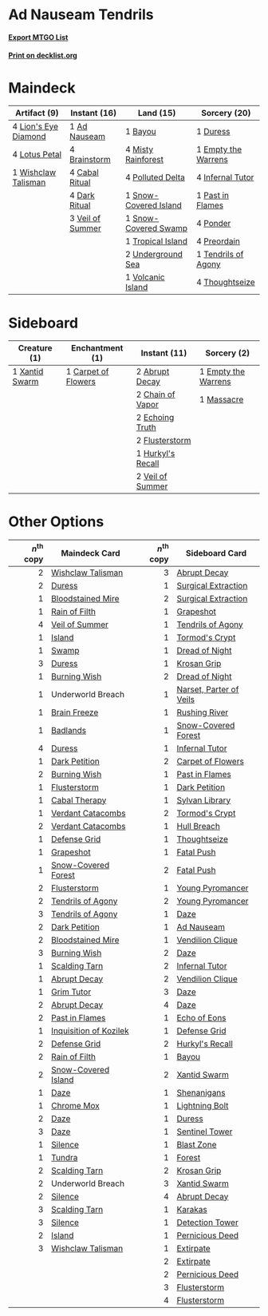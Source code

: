 # Ad Nauseam Tendrils

#### [Export MTGO List](../collection/Ad%20Nauseam%20Tendrils/Ad%20Nauseam%20Tendrils.txt)
#### [Print on decklist.org](http://decklist.org/?deckmain=1%09Ad%20Nauseam%0A1%09Bayou%0A4%09Brainstorm%0A4%09Cabal%20Ritual%0A4%09Dark%20Ritual%0A1%09Duress%0A1%09Empty%20the%20Warrens%0A4%09Infernal%20Tutor%0A4%09Lion's%20Eye%20Diamond%0A4%09Lotus%20Petal%0A4%09Misty%20Rainforest%0A1%09Past%20in%20Flames%0A4%09Polluted%20Delta%0A4%09Ponder%0A4%09Preordain%0A1%09Snow-Covered%20Island%0A1%09Snow-Covered%20Swamp%0A1%09Tendrils%20of%20Agony%0A4%09Thoughtseize%0A1%09Tropical%20Island%0A2%09Underground%20Sea%0A3%09Veil%20of%20Summer%0A1%09Volcanic%20Island%0A1%09Wishclaw%20Talisman&deckside=2%09Abrupt%20Decay%0A1%09Carpet%20of%20Flowers%0A2%09Chain%20of%20Vapor%0A2%09Echoing%20Truth%0A1%09Empty%20the%20Warrens%0A2%09Flusterstorm%0A1%09Hurkyl's%20Recall%0A1%09Massacre%0A2%09Veil%20of%20Summer%0A1%09Xantid%20Swarm)
# Maindeck

|                                         Artifact (9)                                         |                                       Instant (16)                                        |                                           Land (15)                                            |                                         Sorcery (20)                                         |
|----------------------------------------------------------------------------------------------|-------------------------------------------------------------------------------------------|------------------------------------------------------------------------------------------------|----------------------------------------------------------------------------------------------|
|4 [Lion's Eye Diamond](http://gatherer.wizards.com/Pages/Card/Details.aspx?multiverseid=3255) |1 [Ad Nauseam](http://gatherer.wizards.com/Pages/Card/Details.aspx?multiverseid=174915)    |1 [Bayou](http://gatherer.wizards.com/Pages/Card/Details.aspx?multiverseid=879)                 |1 [Duress](http://gatherer.wizards.com/Pages/Card/Details.aspx?multiverseid=14557)            |
|4 [Lotus Petal](http://gatherer.wizards.com/Pages/Card/Details.aspx?multiverseid=420602)      |4 [Brainstorm](http://gatherer.wizards.com/Pages/Card/Details.aspx?multiverseid=3897)      |4 [Misty Rainforest](http://gatherer.wizards.com/Pages/Card/Details.aspx?multiverseid=405102)   |1 [Empty the Warrens](http://gatherer.wizards.com/Pages/Card/Details.aspx?multiverseid=426587)|
|1 [Wishclaw Talisman](http://gatherer.wizards.com/Pages/Card/Details.aspx?multiverseid=473072)|4 [Cabal Ritual](http://gatherer.wizards.com/Pages/Card/Details.aspx?multiverseid=30564)   |4 [Polluted Delta](http://gatherer.wizards.com/Pages/Card/Details.aspx?multiverseid=405104)     |4 [Infernal Tutor](http://gatherer.wizards.com/Pages/Card/Details.aspx?multiverseid=107308)   |
|                                                                                              |4 [Dark Ritual](http://gatherer.wizards.com/Pages/Card/Details.aspx?multiverseid=651)      |1 [Snow-Covered Island](http://gatherer.wizards.com/Pages/Card/Details.aspx?multiverseid=121130)|1 [Past in Flames](http://gatherer.wizards.com/Pages/Card/Details.aspx?multiverseid=420748)   |
|                                                                                              |3 [Veil of Summer](http://gatherer.wizards.com/Pages/Card/Details.aspx?multiverseid=466952)|1 [Snow-Covered Swamp](http://gatherer.wizards.com/Pages/Card/Details.aspx?multiverseid=121256) |4 [Ponder](http://gatherer.wizards.com/Pages/Card/Details.aspx?multiverseid=451051)           |
|                                                                                              |                                                                                           |1 [Tropical Island](http://gatherer.wizards.com/Pages/Card/Details.aspx?multiverseid=884)       |4 [Preordain](http://gatherer.wizards.com/Pages/Card/Details.aspx?multiverseid=405347)        |
|                                                                                              |                                                                                           |2 [Underground Sea](http://gatherer.wizards.com/Pages/Card/Details.aspx?multiverseid=886)       |1 [Tendrils of Agony](http://gatherer.wizards.com/Pages/Card/Details.aspx?multiverseid=45842) |
|                                                                                              |                                                                                           |1 [Volcanic Island](http://gatherer.wizards.com/Pages/Card/Details.aspx?multiverseid=887)       |4 [Thoughtseize](http://gatherer.wizards.com/Pages/Card/Details.aspx?multiverseid=438676)     |


# Sideboard

|                                      Creature (1)                                       |                                      Enchantment (1)                                       |                                        Instant (11)                                        |                                         Sorcery (2)                                          |
|-----------------------------------------------------------------------------------------|--------------------------------------------------------------------------------------------|--------------------------------------------------------------------------------------------|----------------------------------------------------------------------------------------------|
|1 [Xantid Swarm](http://gatherer.wizards.com/Pages/Card/Details.aspx?multiverseid=413735)|1 [Carpet of Flowers](http://gatherer.wizards.com/Pages/Card/Details.aspx?multiverseid=5858)|2 [Abrupt Decay](http://gatherer.wizards.com/Pages/Card/Details.aspx?multiverseid=456061)   |1 [Empty the Warrens](http://gatherer.wizards.com/Pages/Card/Details.aspx?multiverseid=426587)|
|                                                                                         |                                                                                            |2 [Chain of Vapor](http://gatherer.wizards.com/Pages/Card/Details.aspx?multiverseid=420701) |1 [Massacre](http://gatherer.wizards.com/Pages/Card/Details.aspx?multiverseid=21324)          |
|                                                                                         |                                                                                            |2 [Echoing Truth](http://gatherer.wizards.com/Pages/Card/Details.aspx?multiverseid=405212)  |                                                                                              |
|                                                                                         |                                                                                            |2 [Flusterstorm](http://gatherer.wizards.com/Pages/Card/Details.aspx?multiverseid=228255)   |                                                                                              |
|                                                                                         |                                                                                            |1 [Hurkyl's Recall](http://gatherer.wizards.com/Pages/Card/Details.aspx?multiverseid=135260)|                                                                                              |
|                                                                                         |                                                                                            |2 [Veil of Summer](http://gatherer.wizards.com/Pages/Card/Details.aspx?multiverseid=466952) |                                                                                              |


# Other Options

|*n*<sup>th</sup> copy|                                          Maindeck Card                                          |*n*<sup>th</sup> copy|                                          Sideboard Card                                          |
|--------------------:|-------------------------------------------------------------------------------------------------|--------------------:|--------------------------------------------------------------------------------------------------|
|                    2|[Wishclaw Talisman](http://gatherer.wizards.com/Pages/Card/Details.aspx?multiverseid=473072)     |                    3|[Abrupt Decay](http://gatherer.wizards.com/Pages/Card/Details.aspx?multiverseid=456061)           |
|                    2|[Duress](http://gatherer.wizards.com/Pages/Card/Details.aspx?multiverseid=14557)                 |                    1|[Surgical Extraction](http://gatherer.wizards.com/Pages/Card/Details.aspx?multiverseid=397706)    |
|                    1|[Bloodstained Mire](http://gatherer.wizards.com/Pages/Card/Details.aspx?multiverseid=405094)     |                    2|[Surgical Extraction](http://gatherer.wizards.com/Pages/Card/Details.aspx?multiverseid=397706)    |
|                    1|[Rain of Filth](http://gatherer.wizards.com/Pages/Card/Details.aspx?multiverseid=5831)           |                    1|[Grapeshot](http://gatherer.wizards.com/Pages/Card/Details.aspx?multiverseid=426588)              |
|                    4|[Veil of Summer](http://gatherer.wizards.com/Pages/Card/Details.aspx?multiverseid=466952)        |                    1|[Tendrils of Agony](http://gatherer.wizards.com/Pages/Card/Details.aspx?multiverseid=45842)       |
|                    1|[Island](http://gatherer.wizards.com/Pages/Card/Details.aspx?multiverseid=439857)                |                    1|[Tormod's Crypt](http://gatherer.wizards.com/Pages/Card/Details.aspx?multiverseid=389723)         |
|                    1|[Swamp](http://gatherer.wizards.com/Pages/Card/Details.aspx?multiverseid=439858)                 |                    1|[Dread of Night](http://gatherer.wizards.com/Pages/Card/Details.aspx?multiverseid=14580)          |
|                    3|[Duress](http://gatherer.wizards.com/Pages/Card/Details.aspx?multiverseid=14557)                 |                    1|[Krosan Grip](http://gatherer.wizards.com/Pages/Card/Details.aspx?multiverseid=376394)            |
|                    1|[Burning Wish](http://gatherer.wizards.com/Pages/Card/Details.aspx?multiverseid=416909)          |                    2|[Dread of Night](http://gatherer.wizards.com/Pages/Card/Details.aspx?multiverseid=14580)          |
|                    1|Underworld Breach                                                                                |                    1|[Narset, Parter of Veils](http://gatherer.wizards.com/Pages/Card/Details.aspx?multiverseid=460988)|
|                    1|[Brain Freeze](http://gatherer.wizards.com/Pages/Card/Details.aspx?multiverseid=47599)           |                    1|[Rushing River](http://gatherer.wizards.com/Pages/Card/Details.aspx?multiverseid=25942)           |
|                    1|[Badlands](http://gatherer.wizards.com/Pages/Card/Details.aspx?multiverseid=878)                 |                    1|[Snow-Covered Forest](http://gatherer.wizards.com/Pages/Card/Details.aspx?multiverseid=121192)    |
|                    4|[Duress](http://gatherer.wizards.com/Pages/Card/Details.aspx?multiverseid=14557)                 |                    1|[Infernal Tutor](http://gatherer.wizards.com/Pages/Card/Details.aspx?multiverseid=107308)         |
|                    1|[Dark Petition](http://gatherer.wizards.com/Pages/Card/Details.aspx?multiverseid=398525)         |                    2|[Carpet of Flowers](http://gatherer.wizards.com/Pages/Card/Details.aspx?multiverseid=5858)        |
|                    2|[Burning Wish](http://gatherer.wizards.com/Pages/Card/Details.aspx?multiverseid=416909)          |                    1|[Past in Flames](http://gatherer.wizards.com/Pages/Card/Details.aspx?multiverseid=420748)         |
|                    1|[Flusterstorm](http://gatherer.wizards.com/Pages/Card/Details.aspx?multiverseid=228255)          |                    1|[Dark Petition](http://gatherer.wizards.com/Pages/Card/Details.aspx?multiverseid=398525)          |
|                    1|[Cabal Therapy](http://gatherer.wizards.com/Pages/Card/Details.aspx?multiverseid=413625)         |                    1|[Sylvan Library](http://gatherer.wizards.com/Pages/Card/Details.aspx?multiverseid=2240)           |
|                    1|[Verdant Catacombs](http://gatherer.wizards.com/Pages/Card/Details.aspx?multiverseid=405113)     |                    2|[Tormod's Crypt](http://gatherer.wizards.com/Pages/Card/Details.aspx?multiverseid=389723)         |
|                    2|[Verdant Catacombs](http://gatherer.wizards.com/Pages/Card/Details.aspx?multiverseid=405113)     |                    1|[Hull Breach](http://gatherer.wizards.com/Pages/Card/Details.aspx?multiverseid=376367)            |
|                    1|[Defense Grid](http://gatherer.wizards.com/Pages/Card/Details.aspx?multiverseid=45481)           |                    1|[Thoughtseize](http://gatherer.wizards.com/Pages/Card/Details.aspx?multiverseid=438676)           |
|                    1|[Grapeshot](http://gatherer.wizards.com/Pages/Card/Details.aspx?multiverseid=426588)             |                    1|[Fatal Push](http://gatherer.wizards.com/Pages/Card/Details.aspx?multiverseid=423724)             |
|                    1|[Snow-Covered Forest](http://gatherer.wizards.com/Pages/Card/Details.aspx?multiverseid=121192)   |                    2|[Fatal Push](http://gatherer.wizards.com/Pages/Card/Details.aspx?multiverseid=423724)             |
|                    2|[Flusterstorm](http://gatherer.wizards.com/Pages/Card/Details.aspx?multiverseid=228255)          |                    1|[Young Pyromancer](http://gatherer.wizards.com/Pages/Card/Details.aspx?multiverseid=426592)       |
|                    2|[Tendrils of Agony](http://gatherer.wizards.com/Pages/Card/Details.aspx?multiverseid=45842)      |                    2|[Young Pyromancer](http://gatherer.wizards.com/Pages/Card/Details.aspx?multiverseid=426592)       |
|                    3|[Tendrils of Agony](http://gatherer.wizards.com/Pages/Card/Details.aspx?multiverseid=45842)      |                    1|[Daze](http://gatherer.wizards.com/Pages/Card/Details.aspx?multiverseid=189255)                   |
|                    2|[Dark Petition](http://gatherer.wizards.com/Pages/Card/Details.aspx?multiverseid=398525)         |                    1|[Ad Nauseam](http://gatherer.wizards.com/Pages/Card/Details.aspx?multiverseid=174915)             |
|                    2|[Bloodstained Mire](http://gatherer.wizards.com/Pages/Card/Details.aspx?multiverseid=405094)     |                    1|[Vendilion Clique](http://gatherer.wizards.com/Pages/Card/Details.aspx?multiverseid=442065)       |
|                    3|[Burning Wish](http://gatherer.wizards.com/Pages/Card/Details.aspx?multiverseid=416909)          |                    2|[Daze](http://gatherer.wizards.com/Pages/Card/Details.aspx?multiverseid=189255)                   |
|                    1|[Scalding Tarn](http://gatherer.wizards.com/Pages/Card/Details.aspx?multiverseid=405107)         |                    2|[Infernal Tutor](http://gatherer.wizards.com/Pages/Card/Details.aspx?multiverseid=107308)         |
|                    1|[Abrupt Decay](http://gatherer.wizards.com/Pages/Card/Details.aspx?multiverseid=456061)          |                    2|[Vendilion Clique](http://gatherer.wizards.com/Pages/Card/Details.aspx?multiverseid=442065)       |
|                    1|[Grim Tutor](http://gatherer.wizards.com/Pages/Card/Details.aspx?multiverseid=201409)            |                    3|[Daze](http://gatherer.wizards.com/Pages/Card/Details.aspx?multiverseid=189255)                   |
|                    2|[Abrupt Decay](http://gatherer.wizards.com/Pages/Card/Details.aspx?multiverseid=456061)          |                    4|[Daze](http://gatherer.wizards.com/Pages/Card/Details.aspx?multiverseid=189255)                   |
|                    2|[Past in Flames](http://gatherer.wizards.com/Pages/Card/Details.aspx?multiverseid=420748)        |                    1|[Echo of Eons](http://gatherer.wizards.com/Pages/Card/Details.aspx?multiverseid=463995)           |
|                    1|[Inquisition of Kozilek](http://gatherer.wizards.com/Pages/Card/Details.aspx?multiverseid=416897)|                    1|[Defense Grid](http://gatherer.wizards.com/Pages/Card/Details.aspx?multiverseid=45481)            |
|                    2|[Defense Grid](http://gatherer.wizards.com/Pages/Card/Details.aspx?multiverseid=45481)           |                    2|[Hurkyl's Recall](http://gatherer.wizards.com/Pages/Card/Details.aspx?multiverseid=135260)        |
|                    2|[Rain of Filth](http://gatherer.wizards.com/Pages/Card/Details.aspx?multiverseid=5831)           |                    1|[Bayou](http://gatherer.wizards.com/Pages/Card/Details.aspx?multiverseid=879)                     |
|                    2|[Snow-Covered Island](http://gatherer.wizards.com/Pages/Card/Details.aspx?multiverseid=121130)   |                    2|[Xantid Swarm](http://gatherer.wizards.com/Pages/Card/Details.aspx?multiverseid=413735)           |
|                    1|[Daze](http://gatherer.wizards.com/Pages/Card/Details.aspx?multiverseid=189255)                  |                    1|[Shenanigans](http://gatherer.wizards.com/Pages/Card/Details.aspx?multiverseid=464095)            |
|                    1|[Chrome Mox](http://gatherer.wizards.com/Pages/Card/Details.aspx?multiverseid=413761)            |                    1|[Lightning Bolt](http://gatherer.wizards.com/Pages/Card/Details.aspx?multiverseid=806)            |
|                    2|[Daze](http://gatherer.wizards.com/Pages/Card/Details.aspx?multiverseid=189255)                  |                    1|[Duress](http://gatherer.wizards.com/Pages/Card/Details.aspx?multiverseid=14557)                  |
|                    3|[Daze](http://gatherer.wizards.com/Pages/Card/Details.aspx?multiverseid=189255)                  |                    1|[Sentinel Tower](http://gatherer.wizards.com/Pages/Card/Details.aspx?multiverseid=446047)         |
|                    1|[Silence](http://gatherer.wizards.com/Pages/Card/Details.aspx?multiverseid=191083)               |                    1|[Blast Zone](http://gatherer.wizards.com/Pages/Card/Details.aspx?multiverseid=461171)             |
|                    1|[Tundra](http://gatherer.wizards.com/Pages/Card/Details.aspx?multiverseid=885)                   |                    1|[Forest](http://gatherer.wizards.com/Pages/Card/Details.aspx?multiverseid=439860)                 |
|                    2|[Scalding Tarn](http://gatherer.wizards.com/Pages/Card/Details.aspx?multiverseid=405107)         |                    2|[Krosan Grip](http://gatherer.wizards.com/Pages/Card/Details.aspx?multiverseid=376394)            |
|                    2|Underworld Breach                                                                                |                    3|[Xantid Swarm](http://gatherer.wizards.com/Pages/Card/Details.aspx?multiverseid=413735)           |
|                    2|[Silence](http://gatherer.wizards.com/Pages/Card/Details.aspx?multiverseid=191083)               |                    4|[Abrupt Decay](http://gatherer.wizards.com/Pages/Card/Details.aspx?multiverseid=456061)           |
|                    3|[Scalding Tarn](http://gatherer.wizards.com/Pages/Card/Details.aspx?multiverseid=405107)         |                    1|[Karakas](http://gatherer.wizards.com/Pages/Card/Details.aspx?multiverseid=413782)                |
|                    3|[Silence](http://gatherer.wizards.com/Pages/Card/Details.aspx?multiverseid=191083)               |                    1|[Detection Tower](http://gatherer.wizards.com/Pages/Card/Details.aspx?multiverseid=447386)        |
|                    2|[Island](http://gatherer.wizards.com/Pages/Card/Details.aspx?multiverseid=439857)                |                    1|[Pernicious Deed](http://gatherer.wizards.com/Pages/Card/Details.aspx?multiverseid=442201)        |
|                    3|[Wishclaw Talisman](http://gatherer.wizards.com/Pages/Card/Details.aspx?multiverseid=473072)     |                    1|[Extirpate](http://gatherer.wizards.com/Pages/Card/Details.aspx?multiverseid=370384)              |
|                     |                                                                                                 |                    2|[Extirpate](http://gatherer.wizards.com/Pages/Card/Details.aspx?multiverseid=370384)              |
|                     |                                                                                                 |                    2|[Pernicious Deed](http://gatherer.wizards.com/Pages/Card/Details.aspx?multiverseid=442201)        |
|                     |                                                                                                 |                    3|[Flusterstorm](http://gatherer.wizards.com/Pages/Card/Details.aspx?multiverseid=228255)           |
|                     |                                                                                                 |                    4|[Flusterstorm](http://gatherer.wizards.com/Pages/Card/Details.aspx?multiverseid=228255)           |

